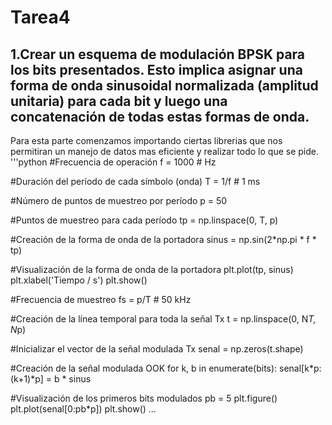 # Tarea4

## 1.Crear un esquema de modulación BPSK para los bits presentados. Esto implica asignar una forma de onda sinusoidal normalizada (amplitud unitaria) para cada bit y luego una concatenación de todas estas formas de onda.

Para esta parte comenzamos importando ciertas librerias que nos permitiran un manejo de datos mas eficiente y realizar todo lo que se pide.
'''python
#Frecuencia de operación
f = 1000 # Hz

#Duración del período de cada símbolo (onda)
T = 1/f # 1 ms

#Número de puntos de muestreo por período
p = 50

#Puntos de muestreo para cada período
tp = np.linspace(0, T, p)

#Creación de la forma de onda de la portadora
sinus = np.sin(2*np.pi * f * tp)

#Visualización de la forma de onda de la portadora
plt.plot(tp, sinus)
plt.xlabel('Tiempo / s')
plt.show()

#Frecuencia de muestreo
fs = p/T # 50 kHz

#Creación de la línea temporal para toda la señal Tx
t = np.linspace(0, N*T, N*p)

#Inicializar el vector de la señal modulada Tx
senal = np.zeros(t.shape)

#Creación de la señal modulada OOK
for k, b in enumerate(bits):
    senal[k*p:(k+1)*p] = b * sinus

#Visualización de los primeros bits modulados
pb = 5
plt.figure()
plt.plot(senal[0:pb*p])
plt.show()
...
